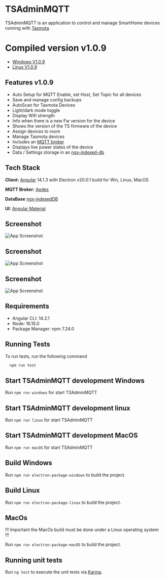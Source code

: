 
# TSAdminMQTT

TSAdminMQTT is an application to control and manage SmartHome devices running with [Tasmota](https://github.com/arendst/Tasmota) 

# Compiled version v1.0.9

- [Windows V1.0.9](https://www.dropbox.com/s/l27c7kklfx2g5vi/TSAdminMQTT_v.1.0.9-windows-x64.zip?dl=1)
- [Linux V1.0.9](https://www.dropbox.com/s/3zgvhynle42erth/TSAdminMQTT_v.1.0.9-linux-x64.zip?dl=1)

## Features v1.0.9

- Auto Setup for MQTT Enable, set Host, Set Topic for all devices
- Save and manage config backups
- AutoScan for Tasmota Devices
- Light/dark mode toggle
- Display Wifi strength
- Info when there is a new Fw version for the device
- Shows the version of the TS firmware of the device 
- Assign devices to room
- Manage Tasmota devices
- Includes an [MQTT broker](https://github.com/moscajs/aedes)
- Displays live power states of the device
- Data / Settings storage in an [ngx-indexed-db](https://github.com/assuncaocharles/ngx-indexed-db)


## Tech Stack

**Client:** [Angular](https://angular.io/) 14.1.3 with Electron v20.0.1 build for Win, Linux, MacOS 

**MQTT Broker:** [Aedes](https://github.com/moscajs/aedes)

**DataBase** [ngx-indexedDB](https://github.com/assuncaocharles/ngx-indexed-db)

**UI:** [Angular Material](https://material.angular.io/)


## Screenshot
![App Screenshot](https://i.postimg.cc/bdfyVf8L/setup5.png)

## Screenshot
![App Screenshot](https://i.postimg.cc/nVCkqjz0/setup8.png)

## Screenshot
![App Screenshot](https://i.postimg.cc/mg8zdjpM/mqttAuto.png)

## Requirements

- Angular CLI: 14.2.1
- Node: 16.10.0
- Package Manager: npm 7.24.0

## Running Tests

To run tests, run the following command

```bash
  npm run test
```

## Start TSAdminMQTT development Windows

Run `npm run windows` for start TSAdminMQTT 

## Start TSAdminMQTT development linux

Run `npm run linux` for start TSAdminMQTT

## Start TSAdminMQTT development MacOS

Run `npm run macOS` for start TSAdminMQTT

## Build Windows

Run `npm run electron-package-windows` to build the project.

## Build Linux 

Run `npm run electron-package-linux` to build the project.

## MacOs

!!! Important the MacOs build must be done under a Linux operating system !!!

Run `npm run electron-package-macOS` to build the project.

## Running unit tests

Run `ng test` to execute the unit tests via [Karma](https://karma-runner.github.io).
